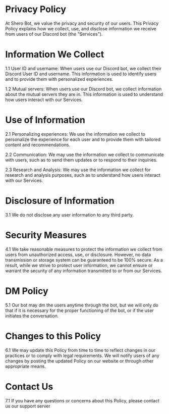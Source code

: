 # Privacy Policy

At Shero Bot, we value the privacy and security of our users. This Privacy Policy explains how we collect, use, and disclose information we receive from users of our Discord bot (the "Services").

# Information We Collect
1.1 User ID and username: When users use our Discord bot, we collect their Discord User ID and username. This information is used to identify users and to provide them with personalized experiences.

1.2 Mutual servers: When users use our Discord bot, we collect information about the mutual servers they are in. This information is used to understand how users interact with our Services.

# Use of Information
2.1 Personalizing experiences: We use the information we collect to personalize the experience for each user and to provide them with tailored content and recommendations.

2.2 Communication: We may use the information we collect to communicate with users, such as to send them updates or to respond to their inquiries.

2.3 Research and Analysis: We may use the information we collect for research and analysis purposes, such as to understand how users interact with our Services.

# Disclosure of Information
3.1 We do not disclose any user information to any third party.

# Security Measures
4.1 We take reasonable measures to protect the information we collect from users from unauthorized access, use, or disclosure. However, no data transmission or storage system can be guaranteed to be 100% secure. As a result, while we strive to protect user information, we cannot ensure or warrant the security of any information transmitted to or from our Services.

# DM Policy
5.1 Our bot may dm the users anytime through the bot, but we will only do that if it is necessary for the proper functioning of the bot, or if the user initiates the conversation.

# Changes to this Policy
6.1 We may update this Policy from time to time to reflect changes in our practices or to comply with legal requirements. We will notify users of any changes by posting the updated Policy on our website or through other appropriate means.

# Contact Us
7.1 If you have any questions or concerns about this Policy, please contact us our support server

